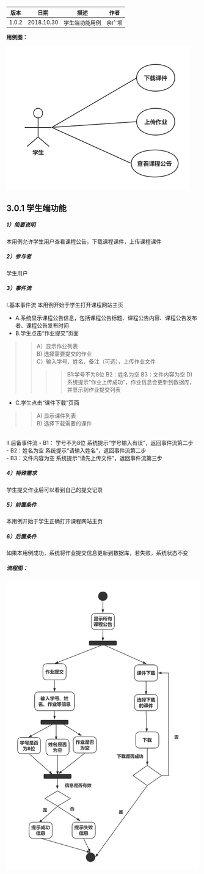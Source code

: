 | 版本  | 日期       | 描述            | 作者   |
| ----- | ---------- | --------------- | ------ |
| 1.0.2 | 2018.10.30 | 学生端功能用例 | 余广坝 |

**用例图：**

![学生端功能用例图](img_use_case/student.png)


## 3.0.1 学生端功能
##### 1）简要说明
本用例允许学生用户查看课程公告，下载课程课件，上传课程课件

##### 2）参与者
学生用户

##### 3）事件流
I.基本事件流
本用例开始于学生打开课程网站主页
- A.系统显示课程公告信息，包括课程公告标题、课程公告内容、课程公告发布者、课程公告发布时间
- B.学生点击“作业提交”页面
>> A）显示作业列表<br>
>> B) 选择需要提交的作业<br>
>> C）输入学号、姓名、备注（可选），上传作业文件
>>>> B1:学号不为8位
>>>> B2：姓名为空
>>>> B3：文件内容为空
>> D) 系统提示“作业上传成功”，作业信息会更新到数据库，并显示到作业提交列表
- C.学生点击“课件下载”页面
>> A) 显示课件列表<br>
>> B) 选择下载需要的课件


<br>
II.后备事件流
- B1： 学号不为8位
系统提示“学号输入有误”，返回事件流第二步<br>
- B2：姓名为空
系统提示“请输入姓名”，返回事件流第二步<br>
- B3：文件内容为空
系统提示“请先上传文件”，返回事件流第三步<br>

##### 4）特殊需求
学生提交作业后可以看到自己的提交记录

##### 5）前置条件
本用例开始于学生正确打开课程网站主页

##### 6）后置条件
如果本用例成功，系统将作业提交信息更新到数据库，若失败，系统状态不变

##### 流程图：

![学生端功能流程图](img_activity/student.png)
